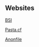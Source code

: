 ## Websites

[BSI](https://bsi-fuer-buerger.de)

[Pasta.cf](https://pasta.cf)

[Anonfile](https://anonfile.com)

